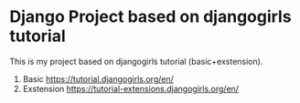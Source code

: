 # Django Project based on djangogirls tutorial 

This is my project based on djangogirls tutorial (basic+exstension).
1. Basic https://tutorial.djangogirls.org/en/
2. Exstension https://tutorial-extensions.djangogirls.org/en/
